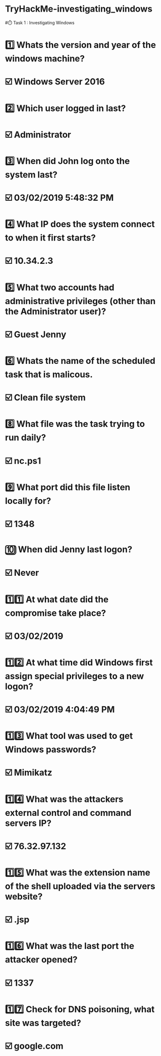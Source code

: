 # TryHackMe-investigating_windows

#⏱️ Task 1 : Investigating Windows

# 1️⃣ Whats the version and year of the windows machine?

# ☑️ Windows Server 2016

# 2️⃣ Which user logged in last?

# ☑️ Administrator

# 3️⃣ When did John log onto the system last?
 
# ☑️ 03/02/2019 5:48:32 PM

# 4️⃣ What IP does the system connect to when it first starts?

# ☑️ 10.34.2.3

# 5️⃣ What two accounts had administrative privileges (other than the Administrator user)?

# ☑️ Guest Jenny

# 6️⃣ Whats the name of the scheduled task that is malicous.

# ☑️ Clean file system

# 8️⃣ What file was the task trying to run daily?

# ☑️ nc.ps1

# 9️⃣ What port did this file listen locally for?

# ☑️ 1348

# 🔟 When did Jenny last logon?

# ☑️ Never

# 1️⃣1️⃣ At what date did the compromise take place?

# ☑️ 03/02/2019

# 1️⃣2️⃣ At what time did Windows first assign special privileges to a new logon?

# ☑️ 03/02/2019 4:04:49 PM

# 1️⃣3️⃣ What tool was used to get Windows passwords?

# ☑️ Mimikatz

# 1️⃣4️⃣ What was the attackers external control and command servers IP?

# ☑️ 76.32.97.132

# 1️⃣5️⃣ What was the extension name of the shell uploaded via the servers website?

# ☑️ .jsp

# 1️⃣6️⃣ What was the last port the attacker opened?

# ☑️ 1337

# 1️⃣7️⃣ Check for DNS poisoning, what site was targeted?

# ☑️  google.com
